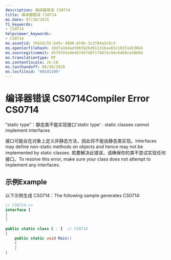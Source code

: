 ```yaml
---
description: 编译器错误 CS0714
title: 编译器错误 CS0714
ms.date: 07/20/2015
f1_keywords:
- CS0714
helpviewer_keywords:
- CS0714
ms.assetid: fbb5dc55-645c-4980-bf4b-3c2f84a3c6cd
ms.openlocfilehash: 18d7a164ae5065b2bd91131baa03c10351eb36b4
ms.sourcegitcommit: d579fb5e4b46745fd0f1f8874c94c6469ce58604
ms.translationtype: MT
ms.contentlocale: zh-CN
ms.lasthandoff: 08/30/2020
ms.locfileid: "89141109"
---
```

# <a name="compiler-error-cs0714"></a><span data-ttu-id="ff1d3-103">编译器错误 CS0714</span><span class="sxs-lookup"><span data-stu-id="ff1d3-103">Compiler Error CS0714</span></span>
<span data-ttu-id="ff1d3-104">“static type”：静态类不能实现接口</span><span class="sxs-lookup"><span data-stu-id="ff1d3-104">'static type' : static classes cannot implement interfaces</span></span>  
  
 <span data-ttu-id="ff1d3-105">接口可能会在对象上定义非静态方法，因此将不能由静态类实现。</span><span class="sxs-lookup"><span data-stu-id="ff1d3-105">Interfaces may define non-static methods on objects and hence may not be implemented by static classes.</span></span> <span data-ttu-id="ff1d3-106">若要解决此错误，请确保你的类不尝试实现任何接口。</span><span class="sxs-lookup"><span data-stu-id="ff1d3-106">To resolve this error, make sure your class does not attempt to implement any interfaces.</span></span>  
  
## <a name="example"></a><span data-ttu-id="ff1d3-107">示例</span><span class="sxs-lookup"><span data-stu-id="ff1d3-107">Example</span></span>  
 <span data-ttu-id="ff1d3-108">以下示例生成 CS0714：</span><span class="sxs-lookup"><span data-stu-id="ff1d3-108">The following sample generates CS0714:</span></span>  
  
```csharp  
// CS0714.cs  
interface I  
{  
}  
  
public static class C : I  // CS0714  
{  
    public static void Main()  
    {  
    }  
}  
```
